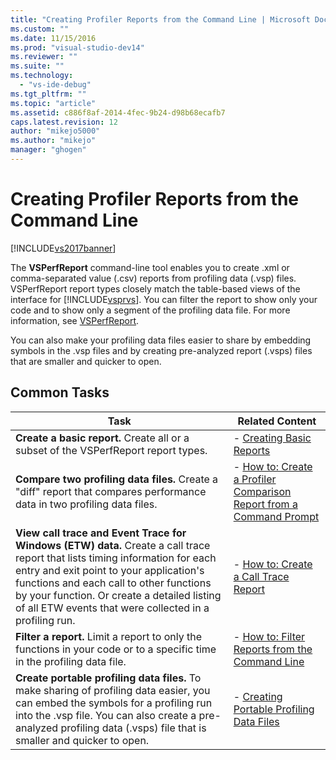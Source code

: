 ```yaml
---
title: "Creating Profiler Reports from the Command Line | Microsoft Docs"
ms.custom: ""
ms.date: 11/15/2016
ms.prod: "visual-studio-dev14"
ms.reviewer: ""
ms.suite: ""
ms.technology: 
  - "vs-ide-debug"
ms.tgt_pltfrm: ""
ms.topic: "article"
ms.assetid: c886f8af-2014-4fec-9b24-d98b68ecafb7
caps.latest.revision: 12
author: "mikejo5000"
ms.author: "mikejo"
manager: "ghogen"
---
```

# Creating Profiler Reports from the Command Line
[!INCLUDE[vs2017banner](../includes/vs2017banner.md)]

The **VSPerfReport** command-line tool enables you to create .xml or comma-separated value (.csv) reports from profiling data (.vsp) files. VSPerfReport report types closely match the table-based views of the interface for [!INCLUDE[vsprvs](../includes/vsprvs-md.md)]. You can filter the report to show only your code and to show only a segment of the profiling data file. For more information, see [VSPerfReport](../profiling/vsperfreport.md).  
  
 You can also make your profiling data files easier to share by embedding symbols in the .vsp files and by creating pre-analyzed report (.vsps) files that are smaller and quicker to open.  
  
## Common Tasks  
  
|Task|Related Content|  
|----------|---------------------|  
|**Create a basic report.** Create all or a subset of the VSPerfReport report types.|-   [Creating Basic Reports](../profiling/creating-basic-profiling-reports-from-the-command-line.md)|  
|**Compare two profiling data files.** Create a "diff" report that compares performance data in two profiling data files.|-   [How to: Create a Profiler Comparison Report from a Command Prompt](../profiling/how-to-create-a-profiler-comparison-report-from-a-command-prompt.md)|  
|**View call trace and Event Trace for Windows (ETW) data.** Create a call trace report that lists timing information for each entry and exit point to your application's functions and each call to other functions by your function. Or create a detailed listing of all ETW events that were collected in a profiling run.|-   [How to: Create a Call Trace Report](../profiling/how-to-create-a-profiling-tools-call-trace-report.md)|  
|**Filter a report.** Limit a report to only the functions in your code or to a specific time in the profiling data file.|-   [How to: Filter Reports from the Command Line](../profiling/how-to-filter-reports-from-the-command-line.md)|  
|**Create portable profiling data files.** To make sharing of profiling data easier, you can embed the symbols for a profiling run into the .vsp file. You can also create a pre-analyzed profiling data (.vsps) file that is smaller and quicker to open.|-   [Creating Portable Profiling Data Files](../profiling/creating-portable-profiling-data-files-from-the-command-line.md)|



